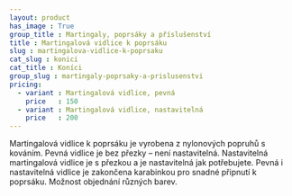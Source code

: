 ```yaml
---
layout: product
has_image : True
group_title : Martingaly, poprsáky a příslušenství
title : Martingalová vidlice k poprsáku
slug : martingalova-vidlice-k-poprsaku
cat_slug : konici
cat_title : Koníci
group_slug : martingaly-poprsaky-a-prislusenstvi
pricing:
  - variant : Martingalová vidlice, pevná
    price   : 150
  - variant : Martingalová vidlice, nastavitelná
    price   : 200
---
```


Martingalová vidlice k poprsáku je vyrobena z nylonových popruhů s kováním. 
Pevná vidlice je bez přezky – není nastavitelná. 
Nastavitelná martingalová vidlice je s přezkou a je nastavitelná jak potřebujete. 
Pevná i nastavitelná vidlice je zakončena karabinkou pro snadné připnutí k poprsáku.
Možnost objednání různých barev.

